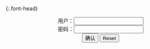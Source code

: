 ```note
```

{:.font-head}

<div id="Div0">
<center>
	<form name="f1" action="">
	用户：<input type="text" name="" id="n1" >
	<br/>
  密码：<input type="password" name="" id="p1">
  <br/>
	<input type="button" value="确认" onclick="EncryptAuth()"/>
	<input type="reset"/>
	</form>
</center>
</div>
<div id="dv1" style="display: none">
</div>
<button onclick="toggleb()" style="display: none">toggle</button>
<pre id="pr2" style="display: none">
<!-- 🍅<br>　<hr>🍑 -->



<!-- 🍅<br>　<hr>🍑 -->
</pre>

<script src="https://cdn.jsdelivr.net/npm/jquery@3.5.1/dist/jquery.min.js"></script>

<link rel="stylesheet" href="https://cdn.jsdelivr.net/gh/fancyapps/fancybox@3.5.7/dist/jquery.fancybox.min.css" />
<script src="https://cdn.jsdelivr.net/gh/fancyapps/fancybox@3.5.7/dist/jquery.fancybox.min.js"></script>

<script type="text/javascript">

behaviour();
function behaviour() {

  var sbs=document.getElementById('ip4').value.split('/'); //Split By Slash
  var uin=parseInt(sbs[sbs.length-1]); //Ultimate Image Number
  for (var i = 1; i <= uin; i++) {
    pr2.innerHTML += sbs[0]+'/'+sbs[1]+'/'+sbs[2]+'/'+sbs[3]+'/'+sbs[4]+'/'+sbs[5]+'/'+sbs[6]+'/'
    +i+'.jpg\n';
  }

}

setTimeout(function(){
  dv1.innerHTML = parseURL(pr2.innerHTML);
},0);

var __urlRegex = /(\b(https?|ftp|file):\/\/[-A-Z0-9+&@#\/%?=~_|!:,.;]*[-A-Z0-9+&@#\/%=~_|])/ig;
var __imgRegex = /\.(?:jpe?g|gif|png)$/i;

function parseURL($string){

    var exp = __urlRegex;
    return $string.replace(exp,function(match){
            __imgRegex.lastIndex=0;
            if(__imgRegex.test(match)){
                return '<a data-fancybox="gallery" href="' + match.replace("/p=700", "")
                 + '"><img src="' + match.replace("/p=700", "")+'" width="64"></a>';
            }
            else{
                return '<br><a href="' + match + '" target="_blank">' + match + '</a><br><br>';
            }
        }
    );
}

function EncryptAuth() {
  var name=document.getElementById("n1").value;
  var pass=document.getElementById("p1").value;
  if(name==!/[^\s]/.test(new Date().getTime()) && pass==String.fromCharCode(window.atob("MTIx"))){
    document.getElementById("dv1").style.display="";
  }else{

  }
}

function toggleb() {
  var x = document.getElementById("pr2");
  if (x.style.display === "none") {
    x.style.display = "";
  } else {
    x.style.display = "none";
  }
}

</script>
